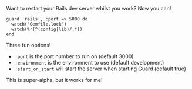 Want to restart your Rails dev server whilst you work? Now you can!

    guard 'rails', :port => 5000 do
      watch('Gemfile.lock')
      watch(%r{^(config|lib)/.*})
    end

Three fun options!

* `:port` is the port number to run on (default 3000)
* `:environment` is the environment to use (default development)
* `:start_on_start` will start the server when starting Guard (default true)

This is super-alpha, but it works for me!

